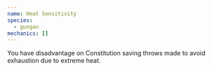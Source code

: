 ```yaml
---
name: Heat Sensitivity
species:
  - gungan
mechanics: []
---
```

You have disadvantage on Constitution saving throws made to avoid exhaustion due to extreme heat.
